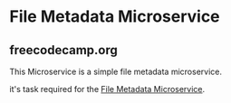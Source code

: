 # File Metadata Microservice

## freecodecamp.org

This Microservice is a simple file metadata microservice.

it's task required for the [File Metadata Microservice](https://www.freecodecamp.org/learn/apis-and-microservices/apis-and-microservices-projects/file-metadata-microservice).
